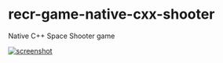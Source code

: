 # recr-game-native-cxx-shooter
Native C++ Space Shooter game

[![screenshot](http://i.imgur.com/RbN3Lk6.png)](http://i.imgur.com/RbN3Lk6.png)
